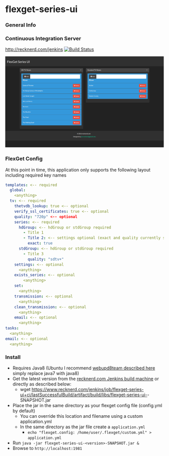 # flexget-series-ui

### General Info 

### Continuous Integration Server
http://recknerd.com/jenkins [![Build Status](https://recknerd.com/jenkins/job/flexget-series-ui+ci/badge/icon?style=plastic)](https://recknerd.com/jenkins/job/flexget-series-ui+ci)

![flexget-series-ui Welcome](https://github.com/jreckner/flexget-series-ui/raw/master/docs/FlexGetFullScreen.png)

### FlexGet Config
At this point in time, this application only supports the following layout including required key names

```yml
templates: <-- required
  global:
    <anything>
  tv: <-- required
    thetvdb_lookup: true <-- optional
    verify_ssl_certificates: true <-- optional
    quality: "720p" <-- optional
    series: <-- required
      hdGroup: <-- hdGroup or stdGroup required
        - Title 1
        - Title 2: <-- settings optional (exact and quality currently supported)
          exact: true
      stdGroup: <-- hdGroup or stdGroup required
        - Title 3
          quality: "sdtv+"
    settings: <-- optional
      <anything>
    exists_series: <-- optional
        <anything>
    set:
      <anything>
    transmission: <-- optional
      <anything>
    clean_transmission: <-- optional
      <anything>
    email: <-- optional
      <anything>
tasks:
  <anything>
email: <-- optional
  <anything>
```
### Install
  * Requires Java8 (Ubuntu I recommend [webupd8team described here](http://www.webupd8.org/2012/01/install-oracle-java-jdk-7-in-ubuntu-via.html) simply replace java7 with java8)
  * Get the latest version from the [recknerd.com Jenkins build machine](https://www.recknerd.com/jenkins/job/flexget-series-ui+ci/lastSuccessfulBuild/) or directly as described below:
    * wget https://www.recknerd.com/jenkins/job/flexget-series-ui+ci/lastSuccessfulBuild/artifact/build/libs/flexget-series-ui-<version>-SNAPSHOT.jar
  * Place the jar in the same directory as your flexget config file (config.yml by default)
    * You can override this location and filename using a custom application.yml
    * In the same directory as the jar file create a `application.yml`
      * `echo "flexget.config: /home/user/.flexget/custom.yml" > application.yml`
  * Run `java -jar flexget-series-ui-<version>-SNAPSHOT.jar &`
  * Browse to `http://localhost:1981`
